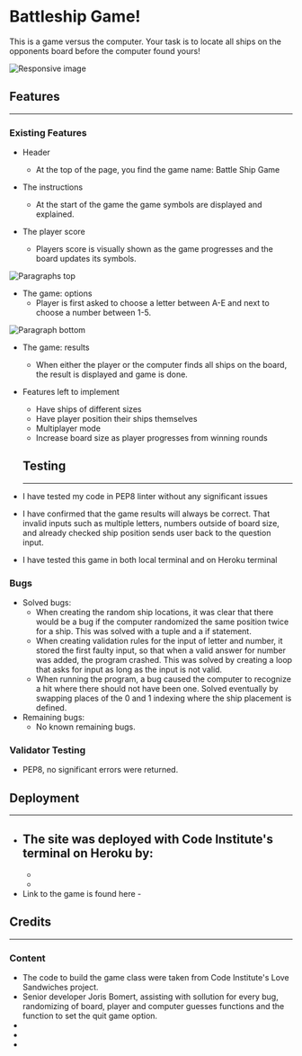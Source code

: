 # Battleship Game! 

This is a game versus the computer. Your task is to locate all ships on the opponents board before the computer found yours!

![Responsive image]()

## Features
---------------------
### Existing Features
- Header 
    - At the top of the page, you find the game name: Battle Ship Game
- The instructions
    - At the start of the game the game symbols are displayed and explained.   

- The player score
    - Players score is visually shown as the game progresses and the board updates its symbols.

![Paragraphs top]() 

- The game: options
    - Player is first asked to choose a letter between A-E and next to choose a number between 1-5.  

![Paragraph bottom]()

- The game: results
    - When either the player or the computer finds all ships on the board, the result is displayed and game is done.   

- Features left to implement
    - Have ships of different sizes
    - Have player position their ships themselves 
    - Multiplayer mode
    - Increase board size as player progresses from winning rounds

    ## Testing 
    ------------
- I have tested my code in PEP8 linter without any significant issues

- I have confirmed that the game results will always be correct. That invalid inputs such as multiple letters, numbers outside of board size, and already checked ship position sends user back to the question input. 

- I have tested this game in both local terminal and on Heroku terminal

### Bugs

- Solved bugs: 
    - When creating the random ship locations, it was clear that there would be a bug if the computer randomized the same position twice for a ship. This was solved with a tuple and a if statement. 
    - When creating validation rules for the input of letter and number, it stored the first faulty input, so that when a valid answer for number was added, the program crashed. This was solved by creating a loop that asks for input as long as the input is not valid. 
    - When running the program, a bug caused the computer to recognize a hit where there should not have been one. Solved eventually by swapping places of the 0 and 1 indexing where the ship placement is defined. 
- Remaining bugs: 
    - No known remaining bugs. 

### Validator Testing
- PEP8, no significant errors were returned. 

## Deployment
---------------
- The site was deployed with Code Institute's terminal on Heroku by:
    - 
    - 
    - 
- Link to the game is found here - 
## Credits
--------------
### Content
- The code to build the game class were taken from Code Institute's Love Sandwiches project. 
- Senior developer Joris Bomert, assisting with sollution for every bug, randomizing of board, player and computer guesses functions and the function to set the quit game option.
- 
- 
- 